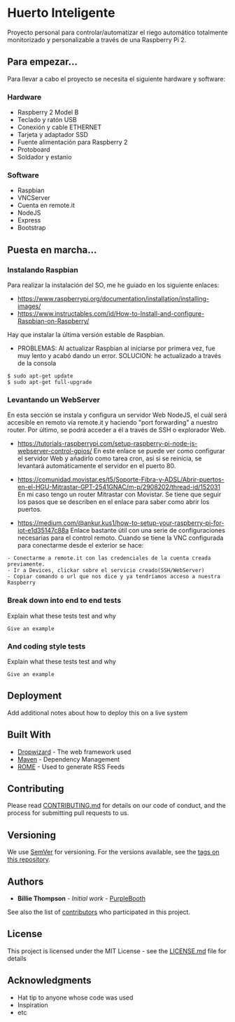 # Huerto Inteligente

Proyecto personal para controlar/automatizar el riego automático totalmente monitorizado y personalizable a través de una Raspberry Pi 2.

## Para empezar...

Para llevar a cabo el proyecto se necesita el siguiente hardware y software:

### Hardware

- Raspberry 2 Model B
- Teclado y ratón USB
- Conexión y cable ETHERNET
- Tarjeta y adaptador SSD
- Fuente alimentación para Raspberry 2
- Protoboard
- Soldador y estanio

### Software

- Raspbian
- VNCServer
- Cuenta en remote.it
- NodeJS
- Express
- Bootstrap

## Puesta en marcha...

### Instalando Raspbian

Para realizar la instalación del SO, me he guiado en los siguiente enlaces:

- https://www.raspberrypi.org/documentation/installation/installing-images/
- https://www.instructables.com/id/How-to-Install-and-configure-Raspbian-on-Raspberry/

Hay que instalar la última versión estable de Raspbian.

- PROBLEMAS:
  Al actualizar Raspbian al iniciarse por primera vez, fue muy lento y acabó dando un error. SOLUCION: he actualizado a través de la consola

```
$ sudo apt-get update
$ sudo apt-get full-upgrade
```

### Levantando un WebServer

En esta sección se instala y configura un servidor Web NodeJS, el cuál será accesible en remoto vía remote.it y haciendo "port forwarding" a nuestro router. Por último, se podrá acceder a él a través de SSH o explorador Web.

- https://tutorials-raspberrypi.com/setup-raspberry-pi-node-js-webserver-control-gpios/
  En este enlace se puede ver como configurar el servidor Web y añadirlo como tarea cron, así si se reinicia, se levantará automáticamente el servidor en el puerto 80.

- https://comunidad.movistar.es/t5/Soporte-Fibra-y-ADSL/Abrir-puertos-en-el-HGU-Mitrastar-GPT-2541GNAC/m-p/2908202/thread-id/152031
  En mi caso tengo un router Mitrastar con Movistar. Se tiene que seguir los pasos que se describen en el enlace para saber como abrir los puertos.

- https://medium.com/@ankur.kus1/how-to-setup-your-raspberry-pi-for-iot-e1d35147c88a
  Enlace bastante útil con una serie de configuraciones necesarias para el control remoto. Cuando se tiene la VNC configurada para conectarme desde el exterior se hace:

```
- Conectarme a remote.it con las credenciales de la cuenta creada previamente.
- Ir a Devices, clickar sobre el servicio creado(SSH/WebServer)
- Copiar comando o url que nos dice y ya tendríamos acceso a nuestra Raspberry
```

### Break down into end to end tests

Explain what these tests test and why

```
Give an example
```

### And coding style tests

Explain what these tests test and why

```
Give an example
```

## Deployment

Add additional notes about how to deploy this on a live system

## Built With

- [Dropwizard](http://www.dropwizard.io/1.0.2/docs/) - The web framework used
- [Maven](https://maven.apache.org/) - Dependency Management
- [ROME](https://rometools.github.io/rome/) - Used to generate RSS Feeds

## Contributing

Please read [CONTRIBUTING.md](https://gist.github.com/PurpleBooth/b24679402957c63ec426) for details on our code of conduct, and the process for submitting pull requests to us.

## Versioning

We use [SemVer](http://semver.org/) for versioning. For the versions available, see the [tags on this repository](https://github.com/your/project/tags).

## Authors

- **Billie Thompson** - _Initial work_ - [PurpleBooth](https://github.com/PurpleBooth)

See also the list of [contributors](https://github.com/your/project/contributors) who participated in this project.

## License

This project is licensed under the MIT License - see the [LICENSE.md](LICENSE.md) file for details

## Acknowledgments

- Hat tip to anyone whose code was used
- Inspiration
- etc
